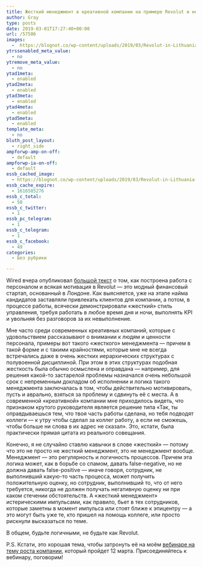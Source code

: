 ```yaml
---
title: Жесткий менеджмент в креативной компании на примере Revolut и не только
author: Gray
type: posts
date: 2019-03-01T17:27:40+00:00
url: /57506
images:
  -  https://blognot.co/wp-content/uploads/2019/03/Revolut-in-Lithuania-1200x628.jpg
ytrssenabled_meta_value:
  - no
ytremove_meta_value:
  - no
ytad1meta:
  - enabled
ytad2meta:
  - enabled
ytad3meta:
  - enabled
ytad4meta:
  - enabled
ytad5meta:
  - enabled
template_meta:
  - no
bluth_post_layout:
  - right_side
ampforwp-amp-on-off:
  - default
ampforwp-ia-on-off:
  - default
essb_cached_image:
  - https://blognot.co/wp-content/uploads/2019/03/Revolut-in-Lithuania-1200x628.jpg
essb_cache_expire:
  - 1616585276
essb_c_total:
  - 50
essb_c_twitter:
  - 1
essb_pc_telegram:
  - 1
essb_c_telegram:
  - 1
essb_c_facebook:
  - 49
categories:
  - Без рубрики

---
```








Wired вчера опубликовал [большой текст][1] о том, как построена работа с персоналом и всякая мотивация в Revolut — это модный финансовый стартап, основанный в Лондоне. Как выясняется, уже на этапе найма кандидатов заставляли привлекать клиентов для компании, а потом, в процессе работы, всячески демонстрировали &#171;жесткий&#187; стиль управления, требуя работать в любое время дня и ночи, выполнять KPI и увольняя без разговоров за их невыполнение.

Мне часто среди современных креативных компаний, которые с удовольствием рассказывают о внимании к людям и ценности персонала, примеры вот такого &#171;жесткого&#187; менеджмента — причем в такой форме и с такими крайностями, которые мне не всегда встречались даже в очень жестких иерархических структурах с полувоенной дисциплиной. При этом в этих структурах подобная жесткость была обычно осмыслена и оправдана — например, для решения какой-то застарелой проблемы назначался очень небольшой срок с непременным докладом об исполнении и логика такого менеджмента заключалась в том, чтобы действительно мотивировать, пусть и аврально, взяться за проблему и сдвинуть её с места. А в современной &#171;креативной&#187; компании мне приходилось видеть, что признаком крутого руководителя является решение типа &#171;Так, ты оправдываешься тем, что твоя часть работы сделана, но тебя подводят коллеги — к утру чтобы сделал за коллег работу, а если не сможешь, чтобы больше ни слова в их адрес не сказал&#187;. Это, кстати, была практически прямая цитата из реального совещания.

Конечно, я не случайно ставлю кавычки в слове &#171;жесткий&#187; — потому что это не просто не жесткий менеджмент, это не менеджмент вообще. Менеджмент — это регулярность и логичность процессов. Причем эта логика может, как в борьбе со спамом, давать false-negative, но не должна давать false-positive — иначе говоря, сотрудник, не выполнивший какую-то часть процесса, может получить положительную оценку, но сотрудник, выполнивший то, что от него требуется, никогда не должен получать негативную оценку ни при каком стечении обстоятельств. А &#171;жесткий менеджмент&#187; истерическими импульсами, как правило, бьет в тех сотрудников, которые заметны в момент импульса или стоят ближе к эпицентру — а это могут быть уже те, кто пришел на помощь коллеге, или просто рискнули высказаться по теме.

В общем, будьте логичными, не будьте как Revolut.

P.S. Кстати, это хорошая тема, чтобы затронуть её на моём [вебинаре на тему роста компании][2], который пройдет 12 марта. Присоединяйтесь к вебинару, поговорим!

 [1]: https://www.wired.co.uk/article/revolut-trade-unions-labour-fintech-politics-storonsky
 [2]: https://junior-ceo.com/?utm_source=blog&utm_medium=post&utm_content=revolut&utm_campaign=corpculture-webinar